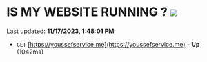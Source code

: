 # IS MY WEBSITE RUNNING ? [![](https://img.shields.io/static/v1?label=Sponsor&message=%E2%9D%A4&logo=GitHub&color=%23fe8e86)](https://github.com/sponsors/<username>)

Last updated: **11/17/2023, 1:48:01 PM**

- `GET` [https://youssefservice.me](https://youssefservice.me) - **Up** (1042ms)
